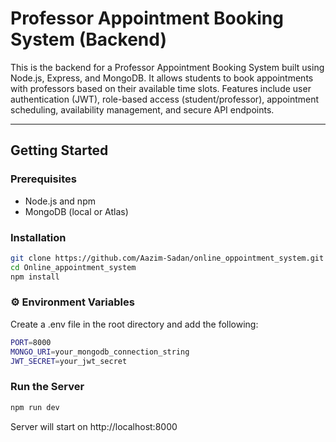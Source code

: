 # Professor Appointment Booking System (Backend)

This is the backend for a Professor Appointment Booking System built using Node.js, Express, and MongoDB. It allows students to book appointments with professors based on their available time slots. Features include user authentication (JWT), role-based access (student/professor), appointment scheduling, availability management, and secure API endpoints.


---

## Getting Started

### Prerequisites

- Node.js and npm
- MongoDB (local or Atlas)

### Installation

```bash
git clone https://github.com/Aazim-Sadan/online_oppointment_system.git
cd Online_appointment_system
npm install
```
### ⚙️ Environment Variables
Create a .env file in the root directory and add the following:

```bash
PORT=8000
MONGO_URI=your_mongodb_connection_string
JWT_SECRET=your_jwt_secret
```

###  Run the Server

```bash
npm run dev
```

Server will start on http://localhost:8000
